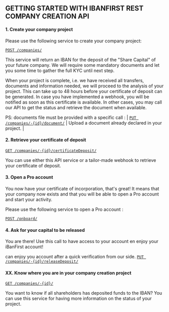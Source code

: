 ## GETTING STARTED WITH IBANFIRST REST COMPANY CREATION API ##

#### 1. Create your company project ####

Please use the following service to create your company project:

[`POST /companies/`](/services/companies.md#post_companies)

This service will return an IBAN for the deposit of the "Share Capital" of your future company.
We will require some mandatory documents and let you some time to gather the full KYC until next step.

When your project is complete, i.e. we have received all transfers, documents and information needed, we will proceed to the analysis of your project. This can take up to 48 hours before your certificate of deposit can be generated. In case you have implemented a webhook, you will be notified as soon as this certificate is available. In other cases, you may call our API to get the status and retrieve the document when available.

PS: documents file must be provided with a specific call : | [`PUT /companies/-{id}/document/`](/services/companies.md#out_document) | Upload a document already declared in your project. |

#### 2. Retrieve your certificate of deposit ####

 [`GET /companies/-{id}/certificateDeposit/`](/services/companies.md#getDocuments_certificateIncorporation)
 
You can use either this API service or a tailor-made webhook to retrieve your certificate of deposit.

#### 3. 	Open a Pro account  ####

You now have your certificate of incorporation, that's great! It means that your company now exists and that you will be able to open a Pro account and start your activity. 

Please use the following service to open a Pro account :

[`POST /onboard/`](/services/companies.md#post_onboard)

#### 4. 	Ask for your capital to be released  ####

You are there! Use this call to have access to your account en enjoy your iBanFirst account!

can enjoy you account after a quick verification from our side.
 [`PUT /companies/-{id}/releaseDeposit/`](#put_companiesReleaseDeposit)
 

#### XX. Know where you are in your company creation project ####

[`GET /companies/-{id}/`](/services/companies.md#get_companies) 

You want to know if all shareholders has deposited funds to the IBAN? You can use this service for having more information on the status of your project.
